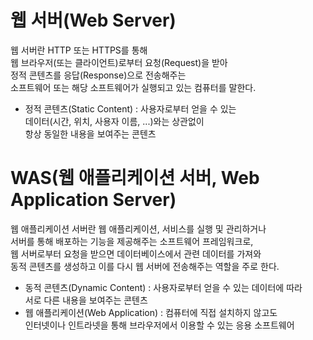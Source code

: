 # 웹 서버(Web Server)
웹 서버란 HTTP 또는 HTTPS를 통해<br/>
웹 브라우저(또는 클라이언트)로부터 요청(Request)을 받아<br/>
정적 콘텐츠를 응답(Response)으로 전송해주는<br/>
소프트웨어 또는 해당 소프트웨어가 실행되고 있는 컴퓨터를 말한다.

- 정적 콘텐츠(Static Content) : 사용자로부터 얻을 수 있는<br/>
데이터(시간, 위치, 사용자 이름, ...)와는 상관없이<br/>
항상 동일한 내용을 보여주는 콘텐츠
# WAS(웹 애플리케이션 서버, Web Application Server)
웹 애플리케이션 서버란 웹 애플리케이션, 서비스를 실행 및 관리하거나<br/>
서버를 통해 배포하는 기능을 제공해주는 소프트웨어 프레임워크로,<br/>
웹 서버로부터 요청을 받으면 데이터베이스에서 관련 데이터를 가져와<br/>
동적 콘텐츠를 생성하고 이를 다시 웹 서버에 전송해주는 역할을 주로 한다.

- 동적 콘텐츠(Dynamic Content) : 사용자로부터 얻을 수 있는 데이터에 따라<br/>
서로 다른 내용을 보여주는 콘텐츠
- 웹 애플리케이션(Web Application) : 컴퓨터에 직접 설치하지 않고도<br/>
인터넷이나 인트라넷을 통해 브라우저에서 이용할 수 있는 응용 소프트웨어